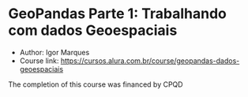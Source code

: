 # GeoPandas Parte 1: Trabalhando com dados Geoespaciais

* Author: Igor Marques
* Course link: https://cursos.alura.com.br/course/geopandas-dados-geoespaciais

The completion of this course was financed by CPQD
